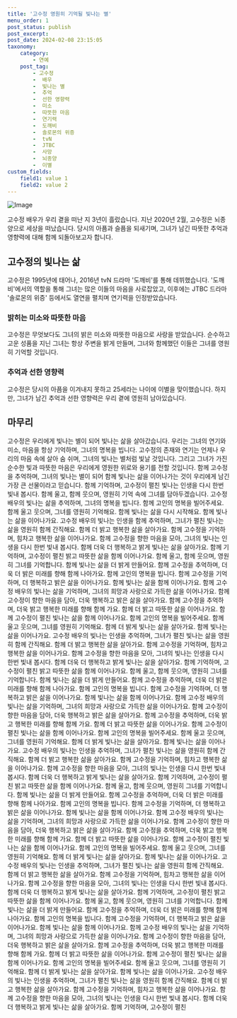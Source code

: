 ```yaml
---
title: '고수정 영원히 기억될 빛나는 별'
menu_order: 1
post_status: publish
post_excerpt: 
post_date: 2024-02-08 23:15:05
taxonomy:
    category:
        - 연예
    post_tag:
        - 고수정
        -  배우
        -  빛나는 별
        -  추억
        -  선한 영향력
        -  미소
        -  따뜻한 마음
        -  연기력
        -  도깨비
        -  솔로몬의 위증
        -  tvN
        -  JTBC
        -  사망
        -  뇌종양
        -  이별
custom_fields:
    field1: value 1
    field2: value 2
---
```


![Image](https://ssl.pstatic.net/mimgnews/image/609/2024/02/07/202402070506142110_1_20240207060804608.jpg?type=w540)

고수정 배우가 우리 곁을 떠난 지 3년이 흘렀습니다. 지난 2020년 2월, 고수정은 뇌종양으로 세상을 떠났습니다. 당시의 아픔과 슬픔을 되새기며, 그녀가 남긴 따뜻한 추억과 영향력에 대해 함께 되돌아보고자 합니다.
## 고수정의 빛나는 삶
고수정은 1995년에 태어나, 2016년 tvN 드라마 '도깨비'를 통해 데뷔했습니다. '도깨비'에서의 역할을 통해 그녀는 많은 이들의 마음을 사로잡았고, 이후에는 JTBC 드라마 '솔로몬의 위증' 등에서도 열연을 펼치며 연기력을 인정받았습니다. 
### 밝히는 미소와 따뜻한 마음
고수정은 무엇보다도 그녀의 밝은 미소와 따뜻한 마음으로 사랑을 받았습니다. 순수하고 고운 성품을 지닌 그녀는 항상 주변을 밝게 만들며, 그녀와 함께했던 이들은 그녀를 영원히 기억할 것입니다.
### 추억과 선한 영향력
고수정은 당시의 아픔을 이겨내지 못하고 25세라는 나이에 이별을 맞이했습니다. 하지만, 그녀가 남긴 추억과 선한 영향력은 우리 곁에 영원히 남아있습니다.
## 마무리
고수정은 우리에게 빛나는 별이 되어 빛나는 삶을 살아갔습니다. 우리는 그녀의 연기와 미소, 마음을 항상 기억하며, 그녀의 명복을 빕니다. 고수정의 존재와 연기는 언제나 우리의 마음 속에 살아 숨 쉬며, 그녀의 빛나는 별처럼 빛날 것입니다. 그리고 그녀가 가진 순수한 빛과 따뜻한 마음은 우리에게 영원한 위로와 용기를 전할 것입니다. 함께 고수정을 추억하며, 그녀의 빛나는 별이 되어 함께 빛나는 삶을 이어나가는 것이 우리에게 남긴 가장 큰 선물이라고 믿습니다. 함께 기억하며, 고수정이 펼친 빛나는 인생을 다시 한번 빛내 봅시다. 함께 울고, 함께 웃으며, 영원히 기억 속에 그녀를 담아두겠습니다. 고수정 배우의 빛나는 삶을 추억하며, 그녀의 명복을 빕니다. 함께 고인의 명복을 빌어주세요. 함께 울고 웃으며, 그녀를 영원히 기억해요. 함께 빛나는 삶을 다시 시작해요. 함께 빛나는 삶을 이어나가요. 고수정 배우의 빛나는 인생을 함께 추억하며, 그녀가 펼친 빛나는 삶을 영원히 함께 간직해요. 함께 더 밝고 행복한 삶을 살아가요. 함께 고수정을 기억하며, 힘차고 행복한 삶을 이어나가요. 함께 고수정을 향한 마음을 모아, 그녀의 빛나는 인생을 다시 한번 빛내 봅시다. 함께 더욱 더 행복하고 밝게 빛나는 삶을 살아가요. 함께 기억하며, 고수정이 펼친 밝고 따뜻한 삶을 함께 이어나가요. 함께 울고, 함께 웃으며, 영원히 그녀를 기억합니다. 함께 빛나는 삶을 더 밝게 만들어요. 함께 고수정을 추억하며, 더욱 더 밝은 미래를 향해 함께 나아가요. 함께 고인의 명복을 빕니다. 함께 고수정을 기억하며, 더 행복하고 밝은 삶을 이어나가요. 함께 빛나는 삶을 함께 이어나가요. 함께 고수정 배우의 빛나는 삶을 기억하며, 그녀의 희망과 사랑으로 가득한 삶을 이어나가요. 함께 고수정이 향한 마음을 담아, 더욱 행복하고 밝은 삶을 살아가요. 함께 고수정을 추억하며, 더욱 밝고 행복한 미래를 향해 함께 가요. 함께 더 밝고 따뜻한 삶을 이어나가요. 함께 고수정이 펼친 빛나는 삶을 함께 이어나가요. 함께 고인의 명복을 빌어주세요. 함께 울고 웃으며, 그녀를 영원히 기억해요. 함께 더 밝게 빛나는 삶을 살아가요. 함께 빛나는 삶을 이어나가요. 고수정 배우의 빛나는 인생을 추억하며, 그녀가 펼친 빛나는 삶을 영원히 함께 간직해요. 함께 더 밝고 행복한 삶을 살아가요. 함께 고수정을 기억하며, 힘차고 행복한 삶을 이어나가요. 함께 고수정을 향한 마음을 모아, 그녀의 빛나는 인생을 다시 한번 빛내 봅시다. 함께 더욱 더 행복하고 밝게 빛나는 삶을 살아가요. 함께 기억하며, 고수정이 펼친 밝고 따뜻한 삶을 함께 이어나가요. 함께 울고, 함께 웃으며, 영원히 그녀를 기억합니다. 함께 빛나는 삶을 더 밝게 만들어요. 함께 고수정을 추억하며, 더욱 더 밝은 미래를 향해 함께 나아가요. 함께 고인의 명복을 빕니다. 함께 고수정을 기억하며, 더 행복하고 밝은 삶을 이어나가요. 함께 빛나는 삶을 함께 이어나가요. 함께 고수정 배우의 빛나는 삶을 기억하며, 그녀의 희망과 사랑으로 가득한 삶을 이어나가요. 함께 고수정이 향한 마음을 담아, 더욱 행복하고 밝은 삶을 살아가요. 함께 고수정을 추억하며, 더욱 밝고 행복한 미래를 향해 함께 가요. 함께 더 밝고 따뜻한 삶을 이어나가요. 함께 고수정이 펼친 빛나는 삶을 함께 이어나가요. 함께 고인의 명복을 빌어주세요. 함께 울고 웃으며, 그녀를 영원히 기억해요. 함께 더 밝게 빛나는 삶을 살아가요. 함께 빛나는 삶을 이어나가요. 고수정 배우의 빛나는 인생을 추억하며, 그녀가 펼친 빛나는 삶을 영원히 함께 간직해요. 함께 더 밝고 행복한 삶을 살아가요. 함께 고수정을 기억하며, 힘차고 행복한 삶을 이어나가요. 함께 고수정을 향한 마음을 모아, 그녀의 빛나는 인생을 다시 한번 빛내 봅시다. 함께 더욱 더 행복하고 밝게 빛나는 삶을 살아가요. 함께 기억하며, 고수정이 펼친 밝고 따뜻한 삶을 함께 이어나가요. 함께 울고, 함께 웃으며, 영원히 그녀를 기억합니다. 함께 빛나는 삶을 더 밝게 만들어요. 함께 고수정을 추억하며, 더욱 더 밝은 미래를 향해 함께 나아가요. 함께 고인의 명복을 빕니다. 함께 고수정을 기억하며, 더 행복하고 밝은 삶을 이어나가요. 함께 빛나는 삶을 함께 이어나가요. 함께 고수정 배우의 빛나는 삶을 기억하며, 그녀의 희망과 사랑으로 가득한 삶을 이어나가요. 함께 고수정이 향한 마음을 담아, 더욱 행복하고 밝은 삶을 살아가요. 함께 고수정을 추억하며, 더욱 밝고 행복한 미래를 향해 함께 가요. 함께 더 밝고 따뜻한 삶을 이어나가요. 함께 고수정이 펼친 빛나는 삶을 함께 이어나가요. 함께 고인의 명복을 빌어주세요. 함께 울고 웃으며, 그녀를 영원히 기억해요. 함께 더 밝게 빛나는 삶을 살아가요. 함께 빛나는 삶을 이어나가요. 고수정 배우의 빛나는 인생을 추억하며, 그녀가 펼친 빛나는 삶을 영원히 함께 간직해요. 함께 더 밝고 행복한 삶을 살아가요. 함께 고수정을 기억하며, 힘차고 행복한 삶을 이어나가요. 함께 고수정을 향한 마음을 모아, 그녀의 빛나는 인생을 다시 한번 빛내 봅시다. 함께 더욱 더 행복하고 밝게 빛나는 삶을 살아가요. 함께 기억하며, 고수정이 펼친 밝고 따뜻한 삶을 함께 이어나가요. 함께 울고, 함께 웃으며, 영원히 그녀를 기억합니다. 함께 빛나는 삶을 더 밝게 만들어요. 함께 고수정을 추억하며, 더욱 더 밝은 미래를 향해 함께 나아가요. 함께 고인의 명복을 빕니다. 함께 고수정을 기억하며, 더 행복하고 밝은 삶을 이어나가요. 함께 빛나는 삶을 함께 이어나가요. 함께 고수정 배우의 빛나는 삶을 기억하며, 그녀의 희망과 사랑으로 가득한 삶을 이어나가요. 함께 고수정이 향한 마음을 담아, 더욱 행복하고 밝은 삶을 살아가요. 함께 고수정을 추억하며, 더욱 밝고 행복한 미래를 향해 함께 가요. 함께 더 밝고 따뜻한 삶을 이어나가요. 함께 고수정이 펼친 빛나는 삶을 함께 이어나가요. 함께 고인의 명복을 빌어주세요. 함께 울고 웃으며, 그녀를 영원히 기억해요. 함께 더 밝게 빛나는 삶을 살아가요. 함께 빛나는 삶을 이어나가요. 고수정 배우의 빛나는 인생을 추억하며, 그녀가 펼친 빛나는 삶을 영원히 함께 간직해요. 함께 더 밝고 행복한 삶을 살아가요. 함께 고수정을 기억하며, 힘차고 행복한 삶을 이어나가요. 함께 고수정을 향한 마음을 모아, 그녀의 빛나는 인생을 다시 한번 빛내 봅시다. 함께 더욱 더 행복하고 밝게 빛나는 삶을 살아가요. 함께 기억하며, 고수정이 펼친
